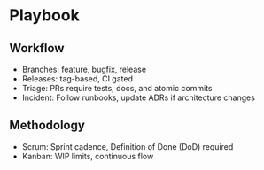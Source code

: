# Playbook

## Workflow

- Branches: feature, bugfix, release
- Releases: tag-based, CI gated
- Triage: PRs require tests, docs, and atomic commits
- Incident: Follow runbooks, update ADRs if architecture changes

## Methodology

- Scrum: Sprint cadence, Definition of Done (DoD) required
- Kanban: WIP limits, continuous flow
